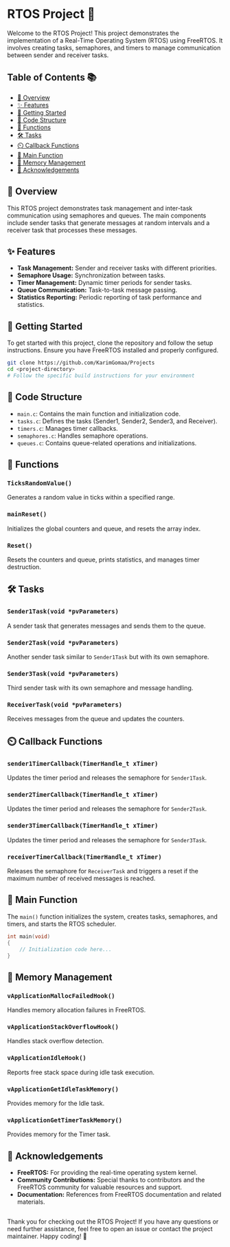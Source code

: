 # RTOS Project 🚀

Welcome to the RTOS Project! This project demonstrates the implementation of a Real-Time Operating System (RTOS) using FreeRTOS. It involves creating tasks, semaphores, and timers to manage communication between sender and receiver tasks.

## Table of Contents 📚

- [📝 Overview](#overview)
- [✨ Features](#features)
- [🚀 Getting Started](#getting-started)
- [📂 Code Structure](#code-structure)
- [🔧 Functions](#functions)
- [🛠 Tasks](#tasks)
- [⏲️ Callback Functions](#callback-functions)
- [🚀 Main Function](#main-function)
- [🧠 Memory Management](#memory-management)
- [🙏 Acknowledgements](#acknowledgements)

## 📝 Overview

This RTOS project demonstrates task management and inter-task communication using semaphores and queues. The main components include sender tasks that generate messages at random intervals and a receiver task that processes these messages.

## ✨ Features

- **Task Management:** Sender and receiver tasks with different priorities.
- **Semaphore Usage:** Synchronization between tasks.
- **Timer Management:** Dynamic timer periods for sender tasks.
- **Queue Communication:** Task-to-task message passing.
- **Statistics Reporting:** Periodic reporting of task performance and statistics.

## 🚀 Getting Started

To get started with this project, clone the repository and follow the setup instructions. Ensure you have FreeRTOS installed and properly configured.

```bash
git clone https://github.com/KarimGomaa/Projects
cd <project-directory>
# Follow the specific build instructions for your environment
```
## 📂 Code Structure

- `main.c`: Contains the main function and initialization code.
- `tasks.c`: Defines the tasks (Sender1, Sender2, Sender3, and Receiver).
- `timers.c`: Manages timer callbacks.
- `semaphores.c`: Handles semaphore operations.
- `queues.c`: Contains queue-related operations and initializations.

## 🔧 Functions

### `TicksRandomValue()`

Generates a random value in ticks within a specified range.

### `mainReset()`

Initializes the global counters and queue, and resets the array index.

### `Reset()`

Resets the counters and queue, prints statistics, and manages timer destruction.

## 🛠 Tasks️

### `Sender1Task(void *pvParameters)`

A sender task that generates messages and sends them to the queue.

### `Sender2Task(void *pvParameters)`

Another sender task similar to `Sender1Task` but with its own semaphore.

### `Sender3Task(void *pvParameters)`

Third sender task with its own semaphore and message handling.

### `ReceiverTask(void *pvParameters)`

Receives messages from the queue and updates the counters.

## ⏲️ Callback Functions

### `sender1TimerCallback(TimerHandle_t xTimer)`

Updates the timer period and releases the semaphore for `Sender1Task`.

### `sender2TimerCallback(TimerHandle_t xTimer)`

Updates the timer period and releases the semaphore for `Sender2Task`.

### `sender3TimerCallback(TimerHandle_t xTimer)`

Updates the timer period and releases the semaphore for `Sender3Task`.

### `receiverTimerCallback(TimerHandle_t xTimer)`

Releases the semaphore for `ReceiverTask` and triggers a reset if the maximum number of received messages is reached.

## 🚀 Main Function

The `main()` function initializes the system, creates tasks, semaphores, and timers, and starts the RTOS scheduler.

```c
int main(void)
{
    // Initialization code here...
}
```

## 🧠 Memory Management

### `vApplicationMallocFailedHook()`
Handles memory allocation failures in FreeRTOS.

### `vApplicationStackOverflowHook()`
Handles stack overflow detection.

### `vApplicationIdleHook()`
Reports free stack space during idle task execution.

### `vApplicationGetIdleTaskMemory()`
Provides memory for the Idle task.

### `vApplicationGetTimerTaskMemory()`

Provides memory for the Timer task.


## 🙏 Acknowledgements

- **FreeRTOS:** For providing the real-time operating system kernel.
- **Community Contributions:** Special thanks to contributors and the FreeRTOS community for valuable resources and support.
- **Documentation:** References from FreeRTOS documentation and related materials.

##

Thank you for checking out the RTOS Project! If you have any questions or need further assistance, feel free to open an issue or contact the project maintainer. Happy coding! 🎉

